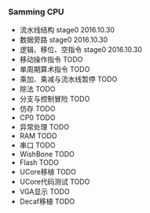 ### Samming CPU

+ 流水线结构 stage0 2016.10.30
+ 数据旁路 stage0 2016.10.30
+ 逻辑、移位、空指令 stage0 2016.10.30
+ 移动操作指令 TODO
+ 单周期算术指令 TODO
+ 乘加、乘减与流水线暂停 TODO
+ 除法 TODO
+ 分支与控制冒险 TODO
+ 仿存 TODO
+ CP0 TODO
+ 异常处理 TODO
+ RAM TODO
+ 串口 TODO
+ WishBone TODO
+ Flash TODO
+ UCore移植 TODO
+ UCore代码测试 TODO
+ VGA显示 TODO
+ Decaf移植 TODO
